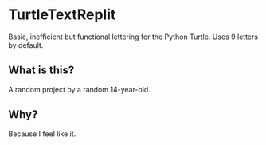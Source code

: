# TurtleTextReplit
Basic, inefficient but functional lettering for the Python Turtle. Uses 9 letters by default.
## What is this?
A random project by a random 14-year-old.
## Why?
Because I feel like it.
